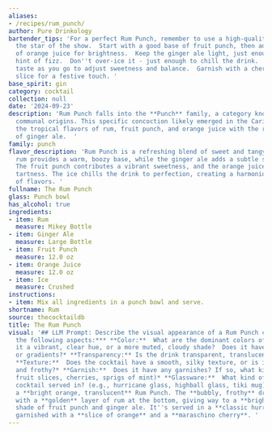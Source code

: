 ```yaml
---
aliases:
- /recipes/rum_punch/
author: Pure Drinkology
bartender_tips: 'For a perfect Rum Punch, remember to use a high-quality rum, as it''s
  the star of the show.  Start with a good base of fruit punch, then add a splash
  of orange juice for brightness.  Keep the ginger ale light, just enough to add a
  hint of fizz.  Don''t over-ice it - just enough to chill the drink.  And most importantly,
  taste as you go to adjust sweetness and balance.  Garnish with a cherry or orange
  slice for a festive touch. '
base_spirit: gin
category: cocktail
collection: null
date: '2024-09-23'
description: 'Rum Punch falls into the **Punch** family, a category known for its
  communal origins. This specific concoction likely emerged in the Caribbean, blending
  the tropical flavors of rum, fruit punch, and orange juice with the refreshing fizz
  of ginger ale.  '
family: punch
flavor_description: 'Rum Punch is a refreshing blend of sweet and tangy flavors. The
  rum provides a warm, boozy base, while the ginger ale adds a subtle spice and fizz.
  The fruit punch contributes a vibrant sweetness, and the orange juice adds a citrusy
  tartness. The ice chills the drink to perfection, creating a harmonious balance
  of flavors. '
fullname: The Rum Punch
glass: Punch bowl
has_alcohol: true
ingredients:
- item: Rum
  measure: Mikey Bottle
- item: Ginger Ale
  measure: Large Bottle
- item: Fruit Punch
  measure: 12.0 oz
- item: Orange Juice
  measure: 12.0 oz
- item: Ice
  measure: Crushed
instructions:
- item: Mix all ingredients in a punch bowl and serve.
shortname: Rum
source: thecocktaildb
title: The Rum Punch
visual: '## LLM Prompt: Describe the visual appearance of a Rum Punch cocktail. **Consider
  the following aspects:*** **Color:**  What are the dominant colors of the cocktail?  Is
  it a vibrant, clear hue, or a more muted, cloudy shade?  Does it have any layers
  or gradients?* **Transparency:** Is the drink transparent, translucent, or opaque?*
  **Texture:**  Does the cocktail have a smooth, silky texture, or is it more bubbly
  and frothy?* **Garnish:**  Does it have any garnishes? If so, what kind? (e.g.,
  fruit slices, cherries, sprigs of mint)* **Glassware:**  What kind of glass is the
  cocktail served in? (e.g., hurricane glass, highball glass, tiki mug)**Example:**Imagine
  a **bright orange, translucent** Rum Punch. The **bubbly, frothy** drink is **layered**,
  with a **golden** layer of rum at the bottom, giving way to a **brighter orange**
  shade of fruit punch and ginger ale. It''s served in a **classic hurricane glass**,
  garnished with a **slice of orange** and a **maraschino cherry**. '
---
```




